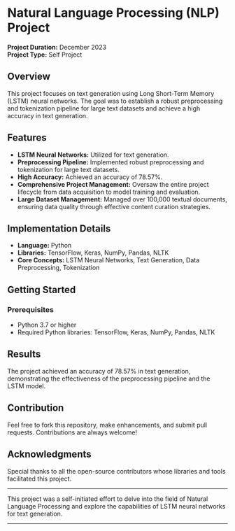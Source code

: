 
# Natural Language Processing (NLP) Project

**Project Duration:** December 2023  
**Project Type:** Self Project

## Overview
This project focuses on text generation using Long Short-Term Memory (LSTM) neural networks. The goal was to establish a robust preprocessing and tokenization pipeline for large text datasets and achieve a high accuracy in text generation.

## Features
- **LSTM Neural Networks:** Utilized for text generation.
- **Preprocessing Pipeline:** Implemented robust preprocessing and tokenization for large text datasets.
- **High Accuracy:** Achieved an accuracy of 78.57%.
- **Comprehensive Project Management:** Oversaw the entire project lifecycle from data acquisition to model training and evaluation.
- **Large Dataset Management:** Managed over 100,000 textual documents, ensuring data quality through effective content curation strategies.

## Implementation Details
- **Language:** Python
- **Libraries:** TensorFlow, Keras, NumPy, Pandas, NLTK
- **Core Concepts:** LSTM Neural Networks, Text Generation, Data Preprocessing, Tokenization

## Getting Started
### Prerequisites
- Python 3.7 or higher
- Required Python libraries: TensorFlow, Keras, NumPy, Pandas, NLTK


## Results
The project achieved an accuracy of 78.57% in text generation, demonstrating the effectiveness of the preprocessing pipeline and the LSTM model.

## Contribution
Feel free to fork this repository, make enhancements, and submit pull requests. Contributions are always welcome!


## Acknowledgments
Special thanks to all the open-source contributors whose libraries and tools facilitated this project.

---

This project was a self-initiated effort to delve into the field of Natural Language Processing and explore the capabilities of LSTM neural networks for text generation.

---

